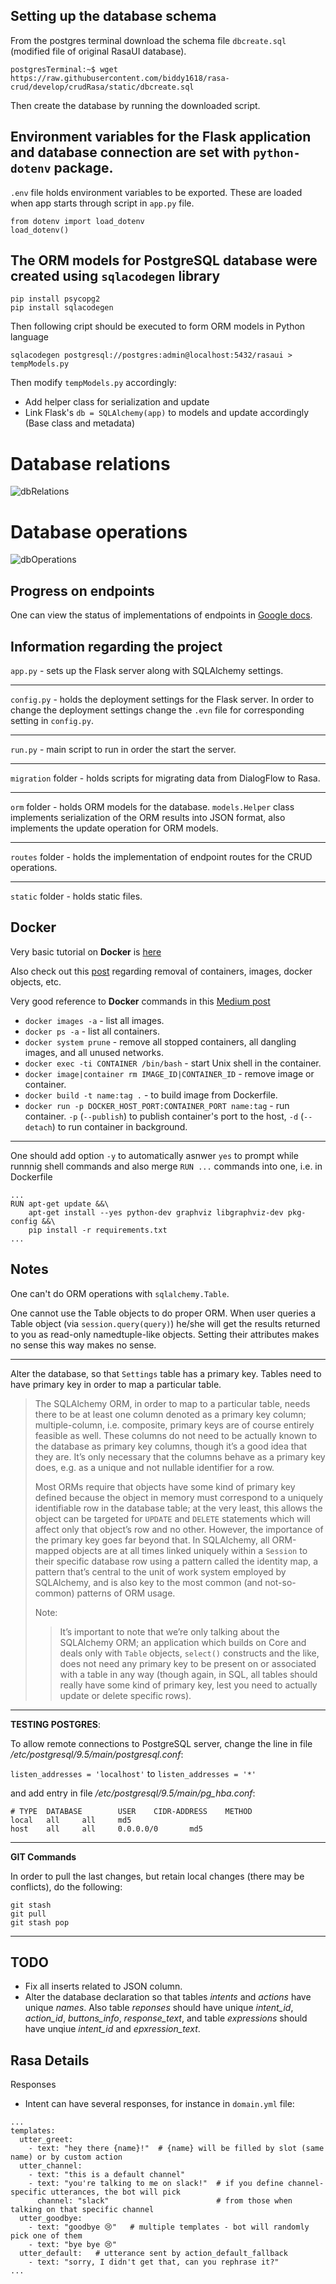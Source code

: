## Setting up the database schema

From the postgres terminal download the schema file `dbcreate.sql` (modified file of original RasaUI database).
```
postgresTerminal:~$ wget https://raw.githubusercontent.com/biddy1618/rasa-crud/develop/crudRasa/static/dbcreate.sql
```
Then create the database by running the downloaded script.


## Environment variables for the Flask application and database connection are set with `python-dotenv` package.

`.env` file holds environment variables to be exported. These are loaded when app starts through script in `app.py` file.
```
from dotenv import load_dotenv
load_dotenv()
```

## The ORM models for PostgreSQL database were created using `sqlacodegen` library

```
pip install psycopg2
pip install sqlacodegen
```
Then following cript should be executed to form ORM models in Python language
```
sqlacodegen postgresql://postgres:admin@localhost:5432/rasaui > tempModels.py
```

Then modify `tempModels.py` accordingly:
* Add helper class for serialization and update
* Link Flask's `db = SQLAlchemy(app)` to models and update accordingly (Base class and metadata)

# Database relations
![dbRelations](./schema.png)

# Database operations

![dbOperations](./CRUDOperations.png)

## Progress on endpoints

One can view the status of implementations of endpoints in [Google docs](https://docs.google.com/spreadsheets/d/1hGiSk72mFg_tV9DRYRJDW8FPHNSHuC-0TR2pqpIz0q0/edit?usp=sharing).

## Information regarding the project

`app.py` - sets up the Flask server along with SQLAlchemy settings.

---

`config.py` - holds the deployment settings for the Flask server. In order to change the deployment settings change the `.evn` file for corresponding setting in `config.py`.

---

`run.py` - main script to run in order the start the server.

---

`migration` folder - holds scripts for migrating data from DialogFlow to Rasa.

---

`orm` folder - holds ORM models for the database. `models.Helper` class implements serialization of the ORM results into JSON format, also implements the update operation for ORM models.

---

`routes` folder - holds the implementation of endpoint routes for the CRUD operations.

---

`static` folder - holds static files.

## Docker

Very basic tutorial on __Docker__ is [here](https://jonnylangefeld.github.io/learning/Docker/How%2Bto%2BDocker.html)


Also check out this [post](https://linuxize.com/post/how-to-remove-docker-images-containers-volumes-and-networks/) regarding removal of containers, images, docker objects, etc.

Very good reference to __Docker__ commands in this [Medium post](https://towardsdatascience.com/15-docker-commands-you-should-know-970ea5203421)

* `docker images -a` - list all images.
* `docker ps -a` - list all containers.
* `docker system prune` - remove all stopped containers, all dangling images, and all unused networks.
* `docker exec -ti CONTAINER /bin/bash` - start Unix shell in the container.
* `docker image|container rm IMAGE_ID|CONTAINER_ID` - remove image or container.
* `docker build -t name:tag .` - to build image from Dockerfile.
* `docker run -p DOCKER_HOST_PORT:CONTAINER_PORT name:tag` - run container. `-p` (`--publish`) to publish container's port to the host, `-d` (`--detach`) to run container in background.

---

One should add option `-y` to automatically asnwer `yes` to prompt while runnnig shell commands and also merge `RUN ...` commands into one, i.e. in Dockerfile
```
...
RUN apt-get update &&\
    apt-get install --yes python-dev graphviz libgraphviz-dev pkg-config &&\
    pip install -r requirements.txt
...
```


## Notes

One can't do ORM operations with `sqlalchemy.Table`. 

One cannot use the Table objects to do proper ORM. When user queries a Table object (via `session.query(query)`) he/she will get the results returned to you as read-only namedtuple-like objects. Setting their attributes makes no sense this way makes no sense.

---

Alter the database, so that `Settings` table has a primary key. Tables need to have primary key in order to map a particular table.

> The SQLAlchemy ORM, in order to map to a particular table, needs there to be at least one column denoted as a primary key column; multiple-column, i.e. composite, primary keys are of course entirely feasible as well. These columns do not need to be actually known to the database as primary key columns, though it’s a good idea that they are. It’s only necessary that the columns behave as a primary key does, e.g. as a unique and not nullable identifier for a row.
>
> Most ORMs require that objects have some kind of primary key defined because the object in memory must correspond to a uniquely identifiable row in the database table; at the very least, this allows the object can be targeted for `UPDATE` and `DELETE` statements which will affect only that object’s row and no other. However, the importance of the primary key goes far beyond that. In SQLAlchemy, all ORM-mapped objects are at all times linked uniquely within a `Session` to their specific database row using a pattern called the identity map, a pattern that’s central to the unit of work system employed by SQLAlchemy, and is also key to the most common (and not-so-common) patterns of ORM usage.
> 
> Note:
> > It’s important to note that we’re only talking about the SQLAlchemy ORM; an application which builds on Core and deals only with `Table` objects, `select()` constructs and the like, does not need any primary key to be present on or associated with a table in any way (though again, in SQL, all tables should really have some kind of primary key, lest you need to actually update or delete specific rows).

---

__TESTING POSTGRES__:

To allow remote connections to PostgreSQL server, change the line in file _/etc/postgresql/9.5/main/postgresql.conf_:

`listen_addresses = 'localhost'` to `listen_addresses = '*'`

and add entry in file _/etc/postgresql/9.5/main/pg\_hba.conf_:
```
# TYPE  DATABASE        USER    CIDR-ADDRESS    METHOD
local   all     all     md5
host    all     all     0.0.0.0/0       md5
```
---
__GIT Commands__

In order to pull the last changes, but retain local changes (there may be conflicts), do the following:
```
git stash
git pull
git stash pop
```

---
## TODO

* Fix all inserts related to JSON column.
* Alter the database declaration so that tables _intents_ and _actions_ have unique _names_. Also table _reponses_ should have unique _intent\_id_, _action\_id_, _buttons\_info_, _response\_text_, and table _expressions_ should have unqiue _intent\_id_ and _epxression\_text_.

## Rasa Details

Responses
* Intent can have several responses, for instance in `domain.yml` file:
```
...
templates:
  utter_greet:
    - text: "hey there {name}!"  # {name} will be filled by slot (same name) or by custom action
  utter_channel:
    - text: "this is a default channel"
    - text: "you're talking to me on slack!"  # if you define channel-specific utterances, the bot will pick
      channel: "slack"                        # from those when talking on that specific channel
  utter_goodbye:
    - text: "goodbye 😢"   # multiple templates - bot will randomly pick one of them
    - text: "bye bye 😢"
  utter_default:   # utterance sent by action_default_fallback
    - text: "sorry, I didn't get that, can you rephrase it?"
...
```